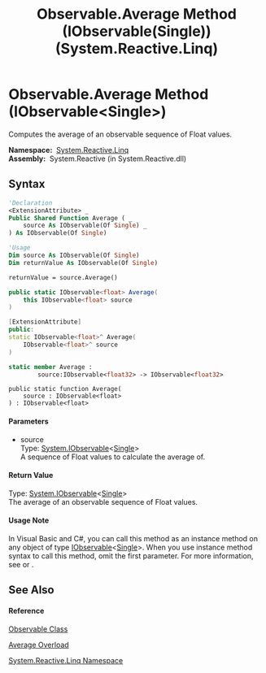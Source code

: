 ﻿---
title: Observable.Average Method (IObservable(Single)) (System.Reactive.Linq)
TOCTitle: Average Method (IObservable(Single))
ms:assetid: M:System.Reactive.Linq.Observable.Average(System.IObservable{System.Single})
ms:mtpsurl: https://msdn.microsoft.com/en-us/library/system.reactive.linq.observable.average(v=VS.103)
ms:contentKeyID: 36068428
ms.date: 06/28/2011
mtps_version: v=VS.103
dev_langs:
- vb
- csharp
- c++
- fsharp
- jscript
---

# Observable.Average Method (IObservable\<Single\>)

Computes the average of an observable sequence of Float values.

**Namespace:**  [System.Reactive.Linq](hh211929\(v=vs.103\).md)  
**Assembly:**  System.Reactive (in System.Reactive.dll)

## Syntax

``` vb
'Declaration
<ExtensionAttribute> _
Public Shared Function Average ( _
    source As IObservable(Of Single) _
) As IObservable(Of Single)
```

``` vb
'Usage
Dim source As IObservable(Of Single)
Dim returnValue As IObservable(Of Single)

returnValue = source.Average()
```

``` csharp
public static IObservable<float> Average(
    this IObservable<float> source
)
```

``` c++
[ExtensionAttribute]
public:
static IObservable<float>^ Average(
    IObservable<float>^ source
)
```

``` fsharp
static member Average : 
        source:IObservable<float32> -> IObservable<float32> 
```

``` jscript
public static function Average(
    source : IObservable<float>
) : IObservable<float>
```

#### Parameters

  - source  
    Type: [System.IObservable](https://msdn.microsoft.com/en-us/library/Dd990377)\<[Single](https://msdn.microsoft.com/en-us/library/3www918f)\>  
    A sequence of Float values to calculate the average of.  

#### Return Value

Type: [System.IObservable](https://msdn.microsoft.com/en-us/library/Dd990377)\<[Single](https://msdn.microsoft.com/en-us/library/3www918f)\>  
The average of an observable sequence of Float values.  

#### Usage Note

In Visual Basic and C\#, you can call this method as an instance method on any object of type [IObservable](https://msdn.microsoft.com/en-us/library/Dd990377)\<[Single](https://msdn.microsoft.com/en-us/library/3www918f)\>. When you use instance method syntax to call this method, omit the first parameter. For more information, see [](https://msdn.microsoft.com/en-us/library/Bb384936) or [](https://msdn.microsoft.com/en-us/library/Bb383977).

## See Also

#### Reference

[Observable Class](hh244252\(v=vs.103\).md)

[Average Overload](hh229011\(v=vs.103\).md)

[System.Reactive.Linq Namespace](hh211929\(v=vs.103\).md)

